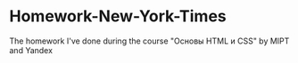# Homework-New-York-Times
The homework I've done during the course "Основы HTML и CSS" by MIPT and Yandex
